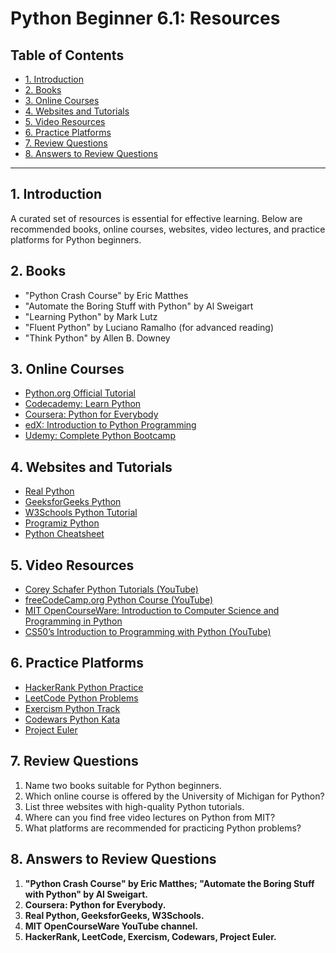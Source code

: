 # Python Beginner 6.1: Resources

## Table of Contents
- [1. Introduction](#1-introduction)
- [2. Books](#2-books)
- [3. Online Courses](#3-online-courses)
- [4. Websites and Tutorials](#4-websites-and-tutorials)
- [5. Video Resources](#5-video-resources)
- [6. Practice Platforms](#6-practice-platforms)
- [7. Review Questions](#7-review-questions)
- [8. Answers to Review Questions](#8-answers-to-review-questions)

---

## 1. Introduction

A curated set of resources is essential for effective learning. Below are recommended books, online courses, websites, video lectures, and practice platforms for Python beginners.

## 2. Books
- "Python Crash Course" by Eric Matthes
- "Automate the Boring Stuff with Python" by Al Sweigart
- "Learning Python" by Mark Lutz
- "Fluent Python" by Luciano Ramalho (for advanced reading)
- "Think Python" by Allen B. Downey

## 3. Online Courses
- [Python.org Official Tutorial](https://docs.python.org/3/tutorial/index.html)
- [Codecademy: Learn Python](https://www.codecademy.com/learn/learn-python-3)
- [Coursera: Python for Everybody](https://www.coursera.org/specializations/python)
- [edX: Introduction to Python Programming](https://www.edx.org/course/introduction-to-python-programming)
- [Udemy: Complete Python Bootcamp](https://www.udemy.com/course/complete-python-bootcamp/)

## 4. Websites and Tutorials
- [Real Python](https://realpython.com/)
- [GeeksforGeeks Python](https://www.geeksforgeeks.org/python-programming-language/)
- [W3Schools Python Tutorial](https://www.w3schools.com/python/)
- [Programiz Python](https://www.programiz.com/python-programming)
- [Python Cheatsheet](https://www.pythoncheatsheet.org/)

## 5. Video Resources
- [Corey Schafer Python Tutorials (YouTube)](https://www.youtube.com/playlist?list=PL-osiE80TeTsqhIuOqKhwlXsIBIdSeYtc)
- [freeCodeCamp.org Python Course (YouTube)](https://www.youtube.com/watch?v=rfscVS0vtbw)
- [MIT OpenCourseWare: Introduction to Computer Science and Programming in Python](https://www.youtube.com/playlist?list=PLUl4u3cNGP63WbdFxL8giv4yhgdMGaZNA)
- [CS50’s Introduction to Programming with Python (YouTube)](https://www.youtube.com/playlist?list=PLhQjrBD2T382eX9-tF75Wa4lmlC7sxNDH)

## 6. Practice Platforms
- [HackerRank Python Practice](https://www.hackerrank.com/domains/tutorials/10-days-of-python)
- [LeetCode Python Problems](https://leetcode.com/problemset/all/?difficulty=Easy&tags=python)
- [Exercism Python Track](https://exercism.org/tracks/python)
- [Codewars Python Kata](https://www.codewars.com/kata/search/python)
- [Project Euler](https://projecteuler.net/archives)

## 7. Review Questions
1. Name two books suitable for Python beginners.
2. Which online course is offered by the University of Michigan for Python?
3. List three websites with high-quality Python tutorials.
4. Where can you find free video lectures on Python from MIT?
5. What platforms are recommended for practicing Python problems?

## 8. Answers to Review Questions
1. **"Python Crash Course" by Eric Matthes; "Automate the Boring Stuff with Python" by Al Sweigart.**
2. **Coursera: Python for Everybody.**
3. **Real Python, GeeksforGeeks, W3Schools.**
4. **MIT OpenCourseWare YouTube channel.**
5. **HackerRank, LeetCode, Exercism, Codewars, Project Euler.**
